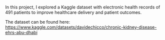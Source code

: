 In this project, I explored a Kaggle dataset with electronic health records of 491 patients to improve healthcare delivery and patient outcomes.

The dataset can be found here: https://www.kaggle.com/datasets/davidechicco/chronic-kidney-disease-ehrs-abu-dhabi
